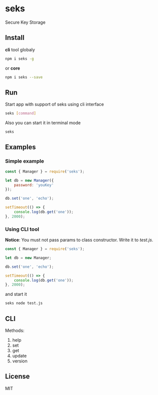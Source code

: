 # seks
Secure Key Storage

## Install
**cli** tool globaly
```bash
npm i seks -g
```
or **core**
```bash
npm i seks --save
```

## Run
Start app with support of seks using cli interface
```bash
seks [command]
```
Also you can start it in terminal mode
```bash
seks
```

## Examples
### Simple example
```javascript
const { Manager } = require('seks');

let db = new Manager({
    password: 'youKey'
});

db.set('one', 'echo');

setTimeout(() => {
    console.log(db.get('one'));
}, 2000);
```

### Using CLI tool
**Notice**: You must not pass params to class constructor. Write it to *test.js*.
```javascript
const { Manager } = require('seks');

let db = new Manager;

db.set('one', 'echo');

setTimeout(() => {
    console.log(db.get('one'));
}, 2000);
```
and start it
```bash
seks node test.js
```

## CLI
Methods:

1. help
2. set
3. get
4. update
5. version

## License
MIT